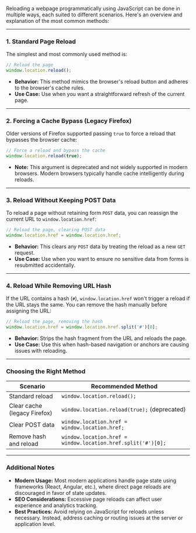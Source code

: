Reloading a webpage programmatically using JavaScript can be done in multiple ways, each suited to different scenarios. Here's an overview and explanation of the most common methods:

---

### **1. Standard Page Reload**
The simplest and most commonly used method is:

```javascript
// Reload the page
window.location.reload();
```

- **Behavior:** This method mimics the browser's reload button and adheres to the browser's cache rules.
- **Use Case:** Use when you want a straightforward refresh of the current page.

---

### **2. Forcing a Cache Bypass (Legacy Firefox)**
Older versions of Firefox supported passing `true` to force a reload that bypasses the browser cache:

```javascript
// Force a reload and bypass the cache
window.location.reload(true);
```

- **Note:** This argument is deprecated and not widely supported in modern browsers. Modern browsers typically handle cache intelligently during reloads.

---

### **3. Reload Without Keeping POST Data**
To reload a page without retaining form `POST` data, you can reassign the current URL to `window.location.href`:

```javascript
// Reload the page, clearing POST data
window.location.href = window.location.href;
```

- **Behavior:** This clears any `POST` data by treating the reload as a new `GET` request.
- **Use Case:** Use when you want to ensure no sensitive data from forms is resubmitted accidentally.

---

### **4. Reload While Removing URL Hash**
If the URL contains a hash (`#`), `window.location.href` won't trigger a reload if the URL stays the same. You can remove the hash manually before assigning the URL:

```javascript
// Reload the page, removing the hash
window.location.href = window.location.href.split('#')[0];
```

- **Behavior:** Strips the hash fragment from the URL and reloads the page.
- **Use Case:** Use this when hash-based navigation or anchors are causing issues with reloading.

---

### **Choosing the Right Method**
| **Scenario**                         | **Recommended Method**                         |
|--------------------------------------|-----------------------------------------------|
| Standard reload                      | `window.location.reload();`                   |
| Clear cache (legacy Firefox)         | `window.location.reload(true);` (deprecated)  |
| Clear POST data                      | `window.location.href = window.location.href;`|
| Remove hash and reload               | `window.location.href = window.location.href.split('#')[0];`|

---

### **Additional Notes**
- **Modern Usage:** Most modern applications handle page state using frameworks (React, Angular, etc.), where direct page reloads are discouraged in favor of state updates.
- **SEO Considerations:** Excessive page reloads can affect user experience and analytics tracking.
- **Best Practices:** Avoid relying on JavaScript for reloads unless necessary. Instead, address caching or routing issues at the server or application level.